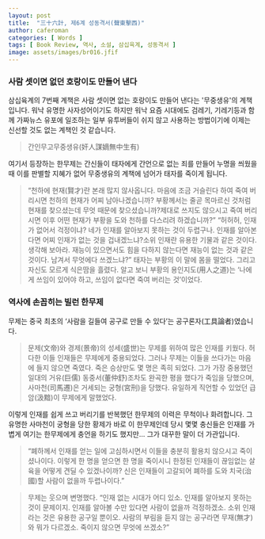 ```yaml
---
layout: post
title:  "三十六計, 제6계 성동격서(聲東擊西)"
author: caferoman
categories: [ Words ]
tags: [ Book Review, 역사, 소설, 삼십육계, 성동격서 ]
image: assets/images/br016.jfif
---
```

### 사람 셋이면 없던 호랑이도 만들어 낸다

삼십육계의 7번째 계책은 사람 셋이면 없는 호랑이도 만들어 낸다는 '무중생유'의 계책입니다.
워낙 유명한 사자성어이기도 하지만 워낙 요즘 시대에도 검레기, 기레기등과 함께 가짜뉴스 유포에 일조하는 일부 유투버들이 쉬지 않고 사용하는 방법이기에 이제는 신선할 것도 없는 계책인 것 같습니다.

> 간인무고무중생유(奸人謀嫡無中生有)

여기서 등장하는 한무제는 간신들이 태자에게 간언으로 없는 죄를 만들어 누명을 씌웠을 때 이를 판별할 지혜가 없어 무중생유의 계책에 넘어가 태자를 죽이게 됩니다.

> “천하에 현재(賢才)란 본래 많지 않사옵니다. 마음에 조금 거슬린다 하여 죽여 버리시면 천하의 현재가 어찌 남아나겠습니까? 부황께서는 줄곧 목마르신 것처럼 현재를 찾으셨는데 무엇 때문에 찾으셨습니까?제대로 쓰지도 않으시고 죽여 버리시면 이후 어떤 현재가 부황을 도와 천하를 다스리려 하겠습니까?” “허허허, 인재가 없어서 걱정이냐? 네가 인재를 알아보지 못하는 것이 두렵구나. 인재를 알아본다면 어찌 인재가 없는 것을 겁내겠느냐?소위 인재란 유용한 기물과 같은 것이다. 생각해 보아라. 재능이 있으면서도 힘을 다하지 않는다면 재능이 없는 것과 같은 것이다. 남겨서 무엇에다 쓰겠느냐?” 태자는 부황의 이 말에 몸을 떨었다. 그리고 자신도 모르게 식은땀을 흘렸다. 알고 보니 부황의 용인지도(用人之道)는 ‘나에게 쓰임이 있어야 하고, 쓰임이 없다면 죽여 버리는 것’이었다.


### 역사에 손꼽히는 빌런 한무제

무제는 중국 최초의 ‘사람을 길들여 공구로 만들 수 있다’는 공구론자(工具論者)였습니다.

> 문제(文帝)와 경제(景帝)의 성세(盛世)는 무제를 위하여 많은 인재를 키웠다. 허다한 이들 인재들은 무제에게 중용되었다. 그러나 무제는 이들을 쓰다가는 마음에 들지 않으면 죽였다. 죽은 승상만도 몇 명은 족히 되었다. 그가 가장 중용했던 일대의 거유(巨儒) 동중서(董仲舒)조차도 완곡한 평을 했다가 죽임을 당했으며, 사마천(司馬遷)은 거세되는 궁형(宮刑)을 당했다. 유일하게 직언할 수 있었던 급암(汲黯)이 무제에게 말했었다.

이렇게 인재를 쉽게 쓰고 버리기를 반복했던 한무제의 이력은 무척이나 화려합니다. 그 유명한 사마천이 궁형을 당한 황제가 바로 이 한무제인데 당시 몇몇 충신들은 인재를 가볍게 여기는 한무제에게 충언을 하기도 했지만... 그가 대꾸한 말이 더 가관입니다.

> “폐하께서 인재를 얻는 일에 고심하시면서 이들을 충분히 활용치 않으시고 죽이셨나이다. 이렇게 한 명을 얻으면 한 명을 죽이시니 한정된 인재들이 끊임없는 살육을 어떻게 견딜 수 있겠나이까? 신은 인재들이 고갈되어 폐하를 도와 치국(治國)할 사람이 없을까 두렵나이다.”

> 무제는 웃으며 변명했다. “인재 없는 시대가 어디 있소. 인재를 알아보지 못하는 것이 문제이지. 인재를 알아볼 수만 있다면 사람이 없을까 걱정하겠소. 소위 인재라는 것은 유용한 공구일 뿐이오. 사람의 부림을 듣지 않는 공구라면 무재(無才)와 뭐가 다르겠소. 죽이지 않으면 무엇에 쓰겠소?”